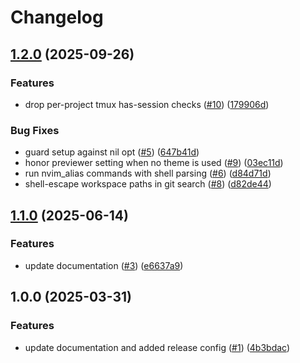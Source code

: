 # Changelog

## [1.2.0](https://github.com/dkooll/tmuxer.nvim/compare/v1.1.0...v1.2.0) (2025-09-26)


### Features

* drop per-project tmux has-session checks ([#10](https://github.com/dkooll/tmuxer.nvim/issues/10)) ([179906d](https://github.com/dkooll/tmuxer.nvim/commit/179906d25850a5c1518685a9055b5a5224fbcce6))


### Bug Fixes

* guard setup against nil opt ([#5](https://github.com/dkooll/tmuxer.nvim/issues/5)) ([647b41d](https://github.com/dkooll/tmuxer.nvim/commit/647b41d99e8f0faf2aeb78e84a096f99d0b245e7))
* honor previewer setting when no theme is used ([#9](https://github.com/dkooll/tmuxer.nvim/issues/9)) ([03ec11d](https://github.com/dkooll/tmuxer.nvim/commit/03ec11d5e3adf7382dac697670a91b9088d68061))
* run nvim_alias commands with shell parsing ([#6](https://github.com/dkooll/tmuxer.nvim/issues/6)) ([d84d71d](https://github.com/dkooll/tmuxer.nvim/commit/d84d71d1a72fc954bfa7d3da3af0da47d7921df8))
* shell-escape workspace paths in git search ([#8](https://github.com/dkooll/tmuxer.nvim/issues/8)) ([d82de44](https://github.com/dkooll/tmuxer.nvim/commit/d82de445bee4a13eb335ab7aa747c089123949e3))

## [1.1.0](https://github.com/dkooll/tmuxer.nvim/compare/v1.0.0...v1.1.0) (2025-06-14)


### Features

* update documentation ([#3](https://github.com/dkooll/tmuxer.nvim/issues/3)) ([e6637a9](https://github.com/dkooll/tmuxer.nvim/commit/e6637a92d1c7439b527dda4164892416eae93e7c))

## 1.0.0 (2025-03-31)


### Features

* update documentation and added release config ([#1](https://github.com/dkooll/tmuxer.nvim/issues/1)) ([4b3bdac](https://github.com/dkooll/tmuxer.nvim/commit/4b3bdac572a3bfb66ac2f8ace9af12bad80fc4a3))
